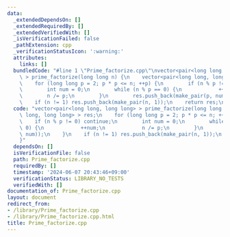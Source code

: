 ```yaml
---
data:
  _extendedDependsOn: []
  _extendedRequiredBy: []
  _extendedVerifiedWith: []
  _isVerificationFailed: false
  _pathExtension: cpp
  _verificationStatusIcon: ':warning:'
  attributes:
    links: []
  bundledCode: "#line 1 \"Prime_factorize.cpp\"\nvector<pair<long long, long long>\
    \ > prime_factorize(long long n) {\n    vector<pair<long long, long long> > res;\n\
    \    for (long long p = 2; p * p <= n; ++p) {\n        if (n % p != 0) continue;\n\
    \        int num = 0;\n        while (n % p == 0) {\n            ++num;\n    \
    \        n /= p;\n        }\n        res.push_back(make_pair(p, num));\n    }\n\
    \    if (n != 1) res.push_back(make_pair(n, 1));\n    return res;\n}\n"
  code: "vector<pair<long long, long long> > prime_factorize(long long n) {\n    vector<pair<long\
    \ long, long long> > res;\n    for (long long p = 2; p * p <= n; ++p) {\n    \
    \    if (n % p != 0) continue;\n        int num = 0;\n        while (n % p ==\
    \ 0) {\n            ++num;\n            n /= p;\n        }\n        res.push_back(make_pair(p,\
    \ num));\n    }\n    if (n != 1) res.push_back(make_pair(n, 1));\n    return res;\n\
    }"
  dependsOn: []
  isVerificationFile: false
  path: Prime_factorize.cpp
  requiredBy: []
  timestamp: '2024-06-07 20:43:46+09:00'
  verificationStatus: LIBRARY_NO_TESTS
  verifiedWith: []
documentation_of: Prime_factorize.cpp
layout: document
redirect_from:
- /library/Prime_factorize.cpp
- /library/Prime_factorize.cpp.html
title: Prime_factorize.cpp
---
```

